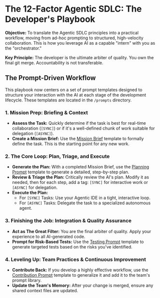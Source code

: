 # The 12-Factor Agentic SDLC: The Developer's Playbook

**Objective:** To translate the Agentic SDLC principles into a practical workflow, moving from ad-hoc prompting to structured, high-velocity collaboration. This is how you leverage AI as a capable "intern" with you as the "orchestrator."

**Key Principle:** The developer is the ultimate arbiter of quality. You own the final git merge. Accountability is not transferable.

## The Prompt-Driven Workflow

This playbook now centers on a set of prompt templates designed to structure your interaction with the AI at each stage of the development lifecycle. These templates are located in the `/prompts` directory.

### 1. Mission Prep: Briefing & Context

- **Assess the Task:** Quickly determine if the task is best for real-time collaboration (`[SYNC]`) or if it's a well-defined chunk of work suitable for delegation (`[ASYNC]`).
- **Create a Mission Brief:** Use the [Mission Brief](_prompts/mission-brief.md) template to formally define the task. This is the starting point for any new work.

### 2. The Core Loop: Plan, Triage, and Execute

- **Generate the Plan:** With a completed Mission Brief, use the [Planning Prompt](_prompts/planning.md) template to generate a detailed, step-by-step plan.
- **Review & Triage the Plan:** Critically review the AI's plan. Modify it as needed, then for each step, add a tag: `[SYNC]` for interactive work or `[ASYNC]` for delegation.
- **Execute the Plan:**
    - For `[SYNC]` Tasks: Use your Agentic IDE in a tight, interactive loop.
    - For `[ASYNC]` Tasks: Delegate the task to a specialized autonomous agent.

### 3. Finishing the Job: Integration & Quality Assurance

- **Act as The Great Filter:** You are the final arbiter of quality. Apply your experience to all AI-generated code.
- **Prompt for Risk-Based Tests:** Use the [Testing Prompt](_prompts/testing.md) template to generate targeted tests based on the risks you've identified.

### 4. Leveling Up: Team Practices & Continuous Improvement

- **Contribute Back:** If you develop a highly effective workflow, use the [Contribution Prompt](_prompts/contribution.md) template to generalize it and add it to the team's prompt library.
- **Update the Team's Memory:** After your change is merged, ensure any shared context files are updated.